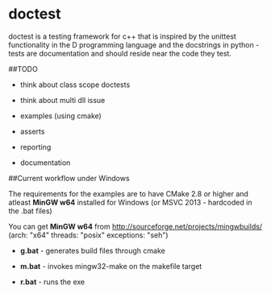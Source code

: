 doctest
=======

doctest is a testing framework for c++ that is inspired by the unittest functionality in the D programming language and the docstrings in python - tests are documentation and should reside near the code they test.

##TODO

- think about class scope doctests

- think about multi dll issue

- examples (using cmake)

- asserts

- reporting

- documentation

##Current workflow under Windows

The requirements for the examples are to have CMake 2.8 or higher and atleast **MinGW w64** installed for Windows (or MSVC 2013 - hardcoded in the .bat files)

You can get **MinGW w64** from http://sourceforge.net/projects/mingwbuilds/ (arch: "x64" threads: "posix" exceptions: "seh")

- **g.bat** - generates build files through cmake

- **m.bat** - invokes mingw32-make on the makefile target

- **r.bat** - runs the exe

